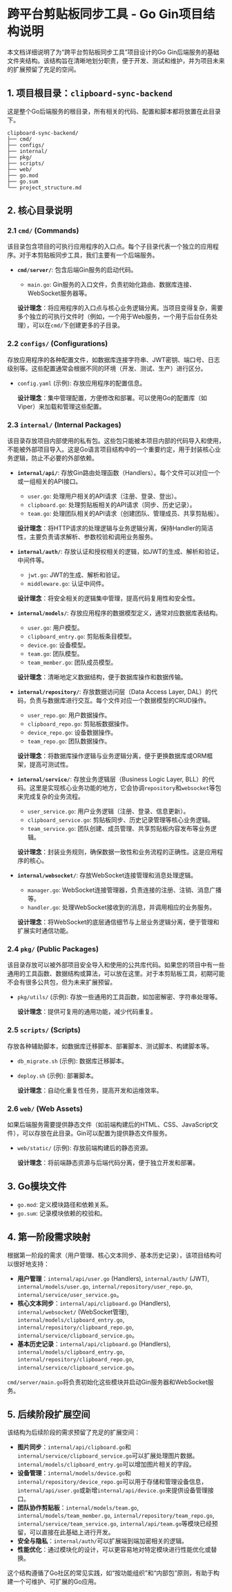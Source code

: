 # 跨平台剪贴板同步工具 - Go Gin项目结构说明

本文档详细说明了为“跨平台剪贴板同步工具”项目设计的Go Gin后端服务的基础文件夹结构。该结构旨在清晰地划分职责，便于开发、测试和维护，并为项目未来的扩展预留了充足的空间。

## 1. 项目根目录：`clipboard-sync-backend`

这是整个Go后端服务的根目录，所有相关的代码、配置和脚本都将放置在此目录下。

```
clipboard-sync-backend/
├── cmd/
├── configs/
├── internal/
├── pkg/
├── scripts/
├── web/
├── go.mod
├── go.sum
└── project_structure.md
```

## 2. 核心目录说明

### 2.1 `cmd/` (Commands)

该目录包含项目的可执行应用程序的入口点。每个子目录代表一个独立的应用程序。对于本剪贴板同步工具，我们主要有一个后端服务。

*   **`cmd/server/`**: 包含后端Gin服务的启动代码。
    *   `main.go`: Gin服务的入口文件，负责初始化路由、数据库连接、WebSocket服务器等。

    **设计理念**：将应用程序的入口点与核心业务逻辑分离。当项目变得复杂，需要多个独立的可执行文件时（例如，一个用于Web服务，一个用于后台任务处理），可以在`cmd/`下创建更多的子目录。

### 2.2 `configs/` (Configurations)

存放应用程序的各种配置文件，如数据库连接字符串、JWT密钥、端口号、日志级别等。这些配置通常会根据不同的环境（开发、测试、生产）进行区分。

*   `config.yaml` (示例): 存放应用程序的配置信息。

    **设计理念**：集中管理配置，方便修改和部署。可以使用Go的配置库（如Viper）来加载和管理这些配置。

### 2.3 `internal/` (Internal Packages)

该目录存放项目内部使用的私有包。这些包只能被本项目内部的代码导入和使用，不能被外部项目导入。这是Go语言项目结构中的一个重要约定，用于封装核心业务逻辑，防止不必要的外部依赖。

*   **`internal/api/`**: 存放Gin路由处理函数（Handlers）。每个文件可以对应一个或一组相关的API接口。
    *   `user.go`: 处理用户相关的API请求（注册、登录、登出）。
    *   `clipboard.go`: 处理剪贴板相关的API请求（同步、历史记录）。
    *   `team.go`: 处理团队相关的API请求（创建团队、管理成员、共享剪贴板）。

    **设计理念**：将HTTP请求的处理逻辑与业务逻辑分离，保持Handler的简洁性，主要负责请求解析、参数校验和调用业务服务。

*   **`internal/auth/`**: 存放认证和授权相关的逻辑，如JWT的生成、解析和验证，中间件等。
    *   `jwt.go`: JWT的生成、解析和验证。
    *   `middleware.go`: 认证中间件。

    **设计理念**：将安全相关的逻辑集中管理，提高代码复用性和安全性。

*   **`internal/models/`**: 存放应用程序的数据模型定义，通常对应数据库表结构。
    *   `user.go`: 用户模型。
    *   `clipboard_entry.go`: 剪贴板条目模型。
    *   `device.go`: 设备模型。
    *   `team.go`: 团队模型。
    *   `team_member.go`: 团队成员模型。

    **设计理念**：清晰地定义数据结构，便于数据库操作和数据传输。

*   **`internal/repository/`**: 存放数据访问层（Data Access Layer, DAL）的代码，负责与数据库进行交互。每个文件对应一个数据模型的CRUD操作。
    *   `user_repo.go`: 用户数据操作。
    *   `clipboard_repo.go`: 剪贴板数据操作。
    *   `device_repo.go`: 设备数据操作。
    *   `team_repo.go`: 团队数据操作。

    **设计理念**：将数据库操作逻辑与业务逻辑分离，便于更换数据库或ORM框架，提高可测试性。

*   **`internal/service/`**: 存放业务逻辑层（Business Logic Layer, BLL）的代码。这里是实现核心业务功能的地方，它会协调`repository`和`websocket`等包来完成复杂的业务流程。
    *   `user_service.go`: 用户业务逻辑（注册、登录、信息更新）。
    *   `clipboard_service.go`: 剪贴板同步、历史记录管理等核心业务逻辑。
    *   `team_service.go`: 团队创建、成员管理、共享剪贴板内容发布等业务逻辑。

    **设计理念**：封装业务规则，确保数据一致性和业务流程的正确性。这是应用程序的核心。

*   **`internal/websocket/`**: 存放WebSocket连接管理和消息处理逻辑。
    *   `manager.go`: WebSocket连接管理器，负责连接的注册、注销、消息广播等。
    *   `handler.go`: 处理WebSocket接收到的消息，并调用相应的业务服务。

    **设计理念**：将WebSocket的底层通信细节与上层业务逻辑分离，便于管理和扩展实时通信功能。

### 2.4 `pkg/` (Public Packages)

该目录存放可以被外部项目安全导入和使用的公共库代码。如果您的项目中有一些通用的工具函数、数据结构或算法，可以放在这里。对于本剪贴板工具，初期可能不会有很多公共包，但为未来扩展预留。

*   `pkg/utils/` (示例): 存放一些通用的工具函数，如加密解密、字符串处理等。

    **设计理念**：提供可复用的通用功能，减少代码重复。

### 2.5 `scripts/` (Scripts)

存放各种辅助脚本，如数据库迁移脚本、部署脚本、测试脚本、构建脚本等。

*   `db_migrate.sh` (示例): 数据库迁移脚本。
*   `deploy.sh` (示例): 部署脚本。

    **设计理念**：自动化重复性任务，提高开发和运维效率。

### 2.6 `web/` (Web Assets)

如果后端服务需要提供静态文件（如前端构建后的HTML、CSS、JavaScript文件），可以存放在此目录。Gin可以配置为提供静态文件服务。

*   `web/static/` (示例): 存放前端构建后的静态资源。

    **设计理念**：将前端静态资源与后端代码分离，便于独立开发和部署。

## 3. Go模块文件

*   `go.mod`: 定义模块路径和依赖关系。
*   `go.sum`: 记录模块依赖的校验和。

## 4. 第一阶段需求映射

根据第一阶段的需求（用户管理、核心文本同步、基本历史记录），该项目结构可以很好地支持：

*   **用户管理**：`internal/api/user.go` (Handlers), `internal/auth/` (JWT), `internal/models/user.go`, `internal/repository/user_repo.go`, `internal/service/user_service.go`。
*   **核心文本同步**：`internal/api/clipboard.go` (Handlers), `internal/websocket/` (WebSocket管理), `internal/models/clipboard_entry.go`, `internal/repository/clipboard_repo.go`, `internal/service/clipboard_service.go`。
*   **基本历史记录**：`internal/api/clipboard.go` (Handlers), `internal/models/clipboard_entry.go`, `internal/repository/clipboard_repo.go`, `internal/service/clipboard_service.go`。

`cmd/server/main.go`将负责初始化这些模块并启动Gin服务器和WebSocket服务。

## 5. 后续阶段扩展空间

该结构为后续阶段的需求预留了充足的扩展空间：

*   **图片同步**：`internal/api/clipboard.go`和`internal/service/clipboard_service.go`可以扩展处理图片数据。`internal/models/clipboard_entry.go`可以增加图片相关的字段。
*   **设备管理**：`internal/models/device.go`和`internal/repository/device_repo.go`可以用于存储和管理设备信息，`internal/api/user.go`或新增`internal/api/device.go`来提供设备管理接口。
*   **团队协作剪贴板**：`internal/models/team.go`, `internal/models/team_member.go`, `internal/repository/team_repo.go`, `internal/service/team_service.go`, `internal/api/team.go`等模块已经预留，可以直接在此基础上进行开发。
*   **安全与隐私**：`internal/auth/`可以扩展端到端加密相关的逻辑。
*   **性能优化**：通过模块化的设计，可以更容易地对特定模块进行性能优化或替换。

这个结构遵循了Go社区的常见实践，如“按功能组织”和“内部包”原则，有助于构建一个可维护、可扩展的Go应用。

